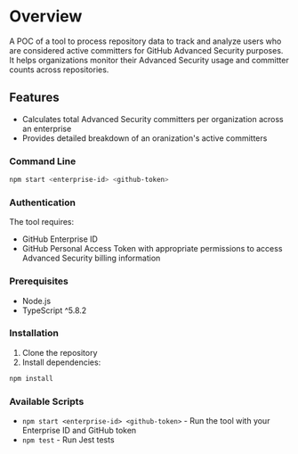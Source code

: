 # Overview

A POC of a tool to process repository data to track and analyze users who are considered active committers for GitHub Advanced Security purposes. It helps organizations monitor their Advanced Security usage and committer counts across repositories.

## Features

- Calculates total Advanced Security committers per organization across an enterprise
- Provides detailed breakdown of an oranization's active committers


### Command Line
```bash
npm start <enterprise-id> <github-token>
```

### Authentication

The tool requires:
- GitHub Enterprise ID
- GitHub Personal Access Token with appropriate permissions to access Advanced Security billing information

### Prerequisites

- Node.js
- TypeScript ^5.8.2

### Installation

1. Clone the repository
2. Install dependencies:
```bash
npm install
```

### Available Scripts

- `npm start <enterprise-id> <github-token>` - Run the tool with your Enterprise ID and GitHub token
- `npm test` - Run Jest tests
